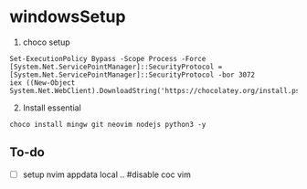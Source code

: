 # windowsSetup

1. choco setup

```
Set-ExecutionPolicy Bypass -Scope Process -Force
[System.Net.ServicePointManager]::SecurityProtocol = [System.Net.ServicePointManager]::SecurityProtocol -bor 3072
iex ((New-Object System.Net.WebClient).DownloadString('https://chocolatey.org/install.ps1'))
```

2. Install essential

```
choco install mingw git neovim nodejs python3 -y
```

## To-do

- [ ] setup nvim appdata local .. #disable coc vim
